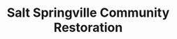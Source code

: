 ---
layout: repo
title: "Salt Springville Community Restoration"
id: 20382
permalink: repos/20382/
---